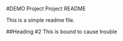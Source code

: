 #DEMO Project Project README

This is a simple readme file.

##Heading #2
This is bound to cause trouble